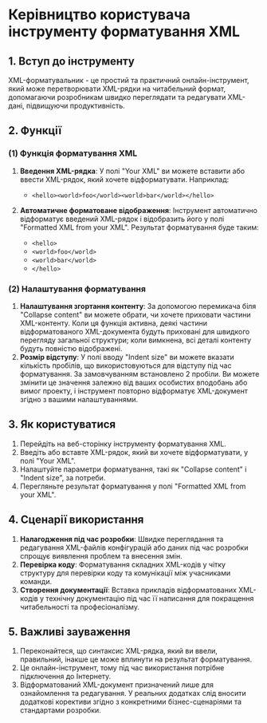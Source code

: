 # Керівництво користувача інструменту форматування XML

## 1. Вступ до інструменту

XML-форматувальник - це простий та практичний онлайн-інструмент, який може перетворювати XML-рядки на читабельний формат, допомагаючи розробникам швидко переглядати та редагувати XML-дані, підвищуючи продуктивність.

## 2. Функції

### (1) Функція форматування XML

1. **Введення XML-рядка**: У полі "Your XML" ви можете вставити або ввести XML-рядок, який хочете відформатувати. Наприклад:
   * `<hello><world>foo</world><world>bar</world></hello>`

2. **Автоматичне форматоване відображення**: Інструмент автоматично відформатує введений XML-рядок і відобразить його у полі "Formatted XML from your XML". Результат форматування буде таким:
   * `<hello>`
   * `<world>foo</world>`
   * `<world>bar</world>`
   * `</hello>`

### (2) Налаштування форматування

1. **Налаштування згортання контенту**: За допомогою перемикача біля "Collapse content" ви можете обрати, чи хочете приховати частини XML-контенту. Коли ця функція активна, деякі частини відформатованого XML-документа будуть приховані для швидкого перегляду загальної структури; коли вимкнена, всі деталі контенту будуть повністю відображені.
2. **Розмір відступу**: У полі вводу "Indent size" ви можете вказати кількість пробілів, що використовуються для відступу під час форматування. За замовчуванням встановлено 2 пробіли. Ви можете змінити це значення залежно від ваших особистих вподобань або вимог проекту, і інструмент повторно відформатує XML-документ згідно з вашими налаштуваннями.

## 3. Як користуватися

1. Перейдіть на веб-сторінку інструменту форматування XML.
2. Введіть або вставте XML-рядок, який ви хочете відформатувати, у полі "Your XML".
3. Налаштуйте параметри форматування, такі як "Collapse content" і "Indent size", за потреби.
4. Перегляньте результат форматування у полі "Formatted XML from your XML".

## 4. Сценарії використання

1. **Налагодження під час розробки**: Швидке переглядання та редагування XML-файлів конфігурацій або даних під час розробки спрощує виявлення проблем та внесення змін.
2. **Перевірка коду**: Форматування складних XML-кодів у чітку структуру для перевірки коду та комунікації між учасниками команди.
3. **Створення документації**: Вставка прикладів відформатованих XML-кодів у технічну документацію під час її написання для покращення читабельності та професіоналізму.

## 5. Важливі зауваження

1. Переконайтеся, що синтаксис XML-рядка, який ви ввели, правильний, інакше це може вплинути на результат форматування.
2. Це онлайн-інструмент, тому під час використання потрібне підключення до Інтернету.
3. Відформатований XML-документ призначений лише для ознайомлення та редагування. У реальних додатках слід вносити додаткові корективи згідно з конкретними бізнес-сценаріями та стандартами розробки.